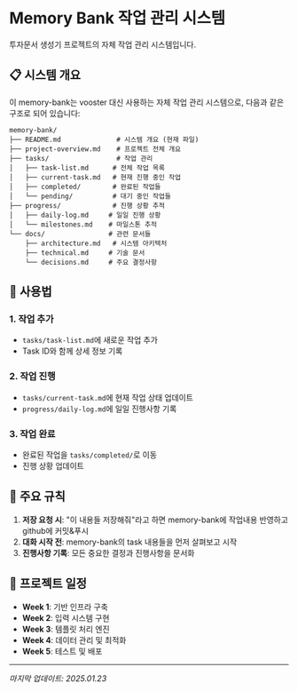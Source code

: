 # Memory Bank 작업 관리 시스템

투자문서 생성기 프로젝트의 자체 작업 관리 시스템입니다.

## 📋 시스템 개요

이 memory-bank는 vooster 대신 사용하는 자체 작업 관리 시스템으로, 다음과 같은 구조로 되어 있습니다:

```
memory-bank/
├── README.md              # 시스템 개요 (현재 파일)
├── project-overview.md    # 프로젝트 전체 개요
├── tasks/                 # 작업 관리
│   ├── task-list.md      # 전체 작업 목록
│   ├── current-task.md   # 현재 진행 중인 작업
│   ├── completed/        # 완료된 작업들
│   └── pending/          # 대기 중인 작업들
├── progress/             # 진행 상황 추적
│   ├── daily-log.md     # 일일 진행 상황
│   └── milestones.md    # 마일스톤 추적
└── docs/                # 관련 문서들
    ├── architecture.md   # 시스템 아키텍처
    ├── technical.md     # 기술 문서
    └── decisions.md     # 주요 결정사항
```

## 🚀 사용법

### 1. 작업 추가
- `tasks/task-list.md`에 새로운 작업 추가
- Task ID와 함께 상세 정보 기록

### 2. 작업 진행
- `tasks/current-task.md`에 현재 작업 상태 업데이트
- `progress/daily-log.md`에 일일 진행사항 기록

### 3. 작업 완료
- 완료된 작업을 `tasks/completed/`로 이동
- 진행 상황 업데이트

## 📝 주요 규칙

1. **저장 요청 시**: "이 내용들 저장해줘"라고 하면 memory-bank에 작업내용 반영하고 github에 커밋&푸시
2. **대화 시작 전**: memory-bank의 task 내용들을 먼저 살펴보고 시작
3. **진행사항 기록**: 모든 중요한 결정과 진행사항을 문서화

## 📅 프로젝트 일정

- **Week 1**: 기반 인프라 구축
- **Week 2**: 입력 시스템 구현  
- **Week 3**: 템플릿 처리 엔진
- **Week 4**: 데이터 관리 및 최적화
- **Week 5**: 테스트 및 배포

---
*마지막 업데이트: 2025.01.23* 